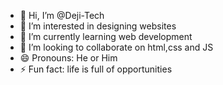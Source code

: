 - 👋 Hi, I’m @Deji-Tech
- 👀 I’m interested in designing websites
- 🌱 I’m currently learning web development
- 💞️ I’m looking to collaborate on html,css and JS
- 😄 Pronouns: He or Him
- ⚡ Fun fact: life is full of opportunities

<!---
Deji-Tech/Deji-Tech is a ✨ special ✨ repository because its `README.md` (this file) appears on your GitHub profile.
You can click the Preview link to take a look at your changes.
--->
